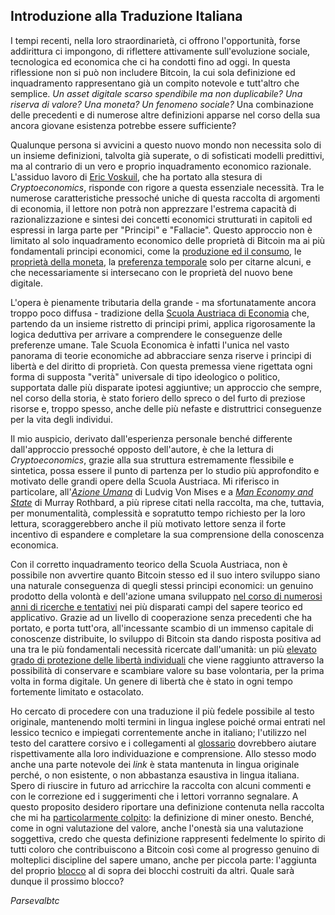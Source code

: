## Introduzione alla Traduzione Italiana



I tempi recenti, nella loro straordinarietà, ci offrono l'opportunità, forse addirittura ci impongono, di riflettere attivamente sull'evoluzione sociale, tecnologica ed economica che ci ha condotti fino ad oggi. In questa riflessione non si può non includere Bitcoin, la cui sola definizione ed inquadramento rappresentano già un compito notevole e tutt'altro che semplice. *Un asset digitale scarso spendibile ma non duplicabile? Una riserva di valore? Una moneta? Un fenomeno sociale?* Una combinazione delle precedenti e di numerose altre definizioni apparse nel corso della sua ancora giovane esistenza potrebbe essere sufficiente?

Qualunque persona si avvicini a questo nuovo mondo non necessita solo di un insieme definizioni, talvolta già superate, o di sofisticati modelli predittivi, ma al contrario di un vero e proprio inquadramento economico razionale. L'assiduo lavoro di [Eric Voskuil](https://twitter.com/evoskuil), che ha portato alla stesura di *Cryptoeconomics*, risponde con rigore a questa essenziale necessità. Tra le numerose caratteristiche pressoché uniche di questa raccolta di argomenti di economia, il lettore non potrà non apprezzare l'estrema capacità di razionalizzazione e sintesi dei concetti economici strutturati in capitoli ed espressi in larga parte per "Principi" e "Fallacie". Questo approccio non è limitato al solo inquadramento economico delle proprietà di Bitcoin ma ai più fondamentali principi economici, come la [produzione ed il consumo](ch007-production-and-consumption.md), le [proprietà della moneta](ch005-money-taxonomy.md), la [preferenza temporale](ch085-time-preference-fallacy.md) solo per citarne alcuni, e che necessariamente si intersecano con le proprietà del nuovo bene digitale. 

L'opera è pienamente tributaria della grande - ma sfortunatamente ancora troppo poco diffusa - tradizione della [Scuola Austriaca di Economia](https://mises.org/what-austrian-economics) che, partendo da un insieme ristretto di principi primi, applica rigorosamente la logica deduttiva per arrivare a comprendere le conseguenze delle preferenze umane. Tale Scuola Economica è infatti l'unica nel vasto panorama di teorie economiche ad abbracciare senza riserve i principi di libertà e del diritto di proprietà. Con questa premessa viene rigettata ogni forma di supposta "verità" universale di tipo ideologico o politico, supportata dalle più disparate ipotesi aggiuntive; un approccio che sempre, nel corso della storia, è stato foriero dello spreco o del furto di preziose risorse e, troppo spesso, anche delle più nefaste e distruttrici conseguenze per la vita degli individui.

Il mio auspicio, derivato dall'esperienza personale benché differente dall'approccio pressoché opposto dell'autore, è che la lettura di *Cryptoeconomics*, grazie alla sua struttura estremamente flessibile e sintetica, possa essere il punto di partenza per lo studio più approfondito e motivato delle grandi opere della Scuola Austriaca. Mi riferisco in particolare, all'[*Azione Umana*](https://mises.org/library/human-action-0) di Ludvig Von Mises e a [*Man Economy and State*](https://mises.org/library/man-economy-and-state-power-and-market) di Murray Rothbard, a più riprese citati nella raccolta, ma che, tuttavia, per monumentalità, complessità e sopratutto tempo richiesto per la loro lettura, scoraggerebbero anche il più motivato lettore senza il forte incentivo di espandere e completare la sua comprensione della conoscenza economica. 

Con il corretto inquadramento teorico della Scuola Austriaca, non è possibile non avvertire quanto Bitcoin stesso ed il suo intero sviluppo siano una naturale conseguenza di quegli stessi principi economici: un genuino prodotto della volontà e dell'azione umana sviluppato [nel corso di numerosi anni di ricerche e tentativi](https://bitcointalk.org/index.php?topic=5126554.0) nei più disparati campi del sapere teorico ed applicativo. Grazie ad un livello di cooperazione senza precedenti che ha portato, e porta tutt'ora, all'incessante scambio di un immenso capitale di conoscenze distribuite, lo sviluppo di Bitcoin sta dando risposta positiva ad una tra le più fondamentali necessità ricercate dall'umanità: un più [elevato grado di protezione delle libertà individuali](ch003-value-proposition.md) che viene raggiunto attraverso la possibilità di conservare e scambiare valore su base volontaria, per la prima volta in forma digitale. Un genere di libertà che è stato in ogni tempo fortemente limitato e ostacolato.

Ho cercato di procedere con una traduzione il più fedele possibile al testo originale, mantenendo molti termini in lingua inglese poiché ormai entrati nel lessico tecnico e impiegati correntemente anche in italiano; l'utilizzo nel testo del carattere corsivo e i collegamenti al [glossario](ch101-glossary.md) dovrebbero aiutare rispettivamente alla loro individuazione e comprensione. Allo stesso modo anche una parte notevole dei _link_ è stata mantenuta in lingua originale perché, o non esistente, o non abbastanza esaustiva in lingua italiana. Spero di riuscire in futuro ad arricchire la raccolta con alcuni commenti e con le correzione ed i suggerimenti che i lettori vorranno segnalare. A questo proposito desidero riportare una definizione contenuta nella raccolta che mi ha [particolarmente colpito](ch101-glossary.md#onesto): la definizione di miner onesto. Benché, come in ogni valutazione del valore, anche l'onestà sia una valutazione soggettiva, credo che questa definizione rappresenti fedelmente lo spirito di tutti coloro che contribuiscono a Bitcoin così come al progresso genuino di molteplici discipline del sapere umano, anche per piccola parte: l'aggiunta del proprio [blocco](ch101-glossary.md#blocco) al di sopra dei blocchi costruiti da altri. Quale sarà dunque il prossimo blocco?

*Parsevalbtc*


